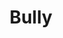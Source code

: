 ---
title: Bully
description: Take it all in, cupcake. You don't want those pictures to go vital now, do you? 
category: NSFW
price: 80
images: 
    - /assets/img/available/bully.jpg
---